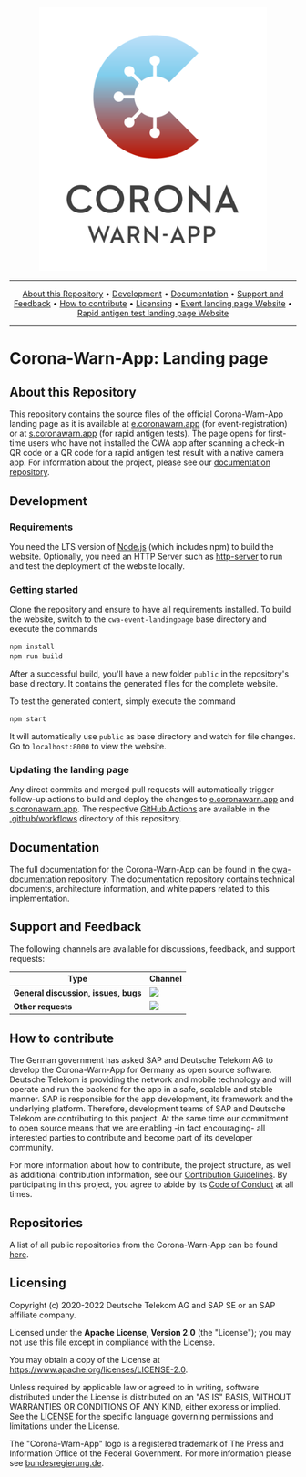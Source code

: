 <p align="center">
 <a href="https://e.coronawarn.app/en/"><img src="https://raw.githubusercontent.com/corona-warn-app/cwa-documentation/master/images/CWA_title.png" width="400"></a>
</p>

<hr />

<p align="center">
    <a href="#about-this-repository">About this Repository</a> •
    <a href="#development">Development</a> •
    <a href="#documentation">Documentation</a> •
    <a href="#support-and-feedback">Support and Feedback</a> •
    <a href="#how-to-contribute">How to contribute</a> •
    <a href="#licensing">Licensing</a> •
    <a href="https://e.coronawarn.app/en/">Event landing page Website</a> •
    <a href="https://e.coronawarn.app/en/">Rapid antigen test landing page Website</a>
</p>
<hr />

# Corona-Warn-App: Landing page

## About this Repository

This repository contains the source files of the official Corona-Warn-App landing page as it is available at [e.coronawarn.app](https://e.coronawarn.app) (for event-registration) or at [s.coronawarn.app](https://s.coronawarn.app) (for rapid antigen tests). The page opens for first-time users who have not installed the CWA app after scanning a check-in QR code or a QR code for a rapid antigen test result with a native camera app. For information about the project, please see our [documentation repository](https://github.com/corona-warn-app/cwa-documentation).

## Development

### Requirements

You need the LTS version of [Node.js](https://nodejs.org/en/) (which includes npm) to build the website. Optionally, you need an HTTP Server such as [http-server](https://github.com/http-party/http-server) to run and test the deployment of the website locally.

### Getting started

Clone the repository and ensure to have all requirements installed. To build the website, switch to the `cwa-event-landingpage` base directory and execute the commands

```bash
npm install
npm run build
```

After a successful build, you'll have a new folder `public` in the repository's base directory. It contains the generated files for the complete website.

To test the generated content, simply execute the command

```bash
npm start
```

It will automatically use `public` as base directory and watch for file changes. Go to `localhost:8000` to view the website.

### Updating the landing page

Any direct commits and merged pull requests will automatically trigger follow-up actions to build and deploy the changes to [e.coronawarn.app](https://e.coronawarn.app) and [s.coronawarn.app](https://s.coronawarn.app). The respective [GitHub Actions](https://github.com/features/actions) are available in the [.github/workflows](.github/workflows) directory of this repository.

## Documentation

The full documentation for the Corona-Warn-App can be found in the [cwa-documentation](https://github.com/corona-warn-app/cwa-documentation) repository. The documentation repository contains technical documents, architecture information, and white papers related to this implementation.

## Support and Feedback

The following channels are available for discussions, feedback, and support requests:

| Type                     | Channel                                                |
| ------------------------ | ------------------------------------------------------ |
| **General discussion, issues, bugs**   | <a href="https://github.com/corona-warn-app/cwa-event-landingpage/issues/new/choose" title="General Discussion"><img src="https://img.shields.io/github/issues/corona-warn-app/cwa-event-landingpage/question.svg?style=flat-square"></a> </a>   |
| **Other requests**    | <a href="mailto:corona-warn-app.opensource@sap.com" title="Email CWA Team"><img src="https://img.shields.io/badge/email-CWA%20team-green?logo=mail.ru&style=flat-square&logoColor=white"></a> |

## How to contribute

The German government has asked SAP and Deutsche Telekom AG to develop the Corona-Warn-App for Germany as open source software. Deutsche Telekom is providing the network and mobile technology and will operate and run the backend for the app in a safe, scalable and stable manner. SAP is responsible for the app development, its framework and the underlying platform. Therefore, development teams of SAP and Deutsche Telekom are contributing to this project. At the same time our commitment to open source means that we are enabling -in fact encouraging- all interested parties to contribute and become part of its developer community.

For more information about how to contribute, the project structure, as well as additional contribution information, see our [Contribution Guidelines](./CONTRIBUTING.md). By participating in this project, you agree to abide by its [Code of Conduct](./CODE_OF_CONDUCT.md) at all times.

## Repositories

A list of all public repositories from the Corona-Warn-App can be found [here](https://github.com/corona-warn-app/cwa-documentation/blob/master/README.md#repositories).

## Licensing

Copyright (c) 2020-2022 Deutsche Telekom AG and SAP SE or an SAP affiliate company.

Licensed under the **Apache License, Version 2.0** (the "License"); you may not use this file except in compliance with the License.

You may obtain a copy of the License at https://www.apache.org/licenses/LICENSE-2.0.

Unless required by applicable law or agreed to in writing, software distributed under the License is distributed on an "AS IS" BASIS, WITHOUT WARRANTIES OR CONDITIONS OF ANY KIND, either express or implied. See the [LICENSE](./LICENSE) for the specific language governing permissions and limitations under the License.

The "Corona-Warn-App" logo is a registered trademark of The Press and Information Office of the Federal Government. For more information please see [bundesregierung.de](https://www.bundesregierung.de/breg-en/federal-government/federal-press-office).
